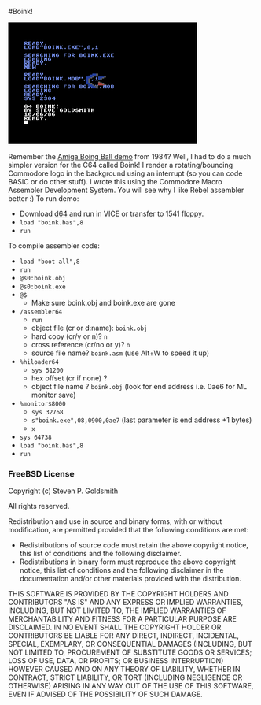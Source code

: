 #Boink!

![Boink](images/boink.png)

Remember the [Amiga Boing Ball demo](http://www.amigahistory.plus.com/boingball.html) from 1984? Well, I had to do a much simpler version for the C64 called Boink! I render a rotating/bouncing Commodore logo in the background using an interrupt (so you can code BASIC or do other stuff). I wrote this using the Commodore Macro Assembler Development System. You will see why I like Rebel assembler better :)  To run demo:

* Download [d64](https://github.com/sgjava/garage/raw/master/commodore/c64/boink/boink.d64.zip) and run in VICE or transfer to 1541 floppy.
* `load "boink.bas",8`
* `run`

To compile assembler code:
* `load "boot all",8`
* `run`
* `@s0:boink.obj`
* `@s0:boink.exe`
* `@$`
    * Make sure boink.obj and boink.exe are gone
* `/assembler64`
    * `run`
    * object file (cr or d:name): `boink.obj`
    * hard copy (cr/y or n)? `n`
    * cross reference (cr/no or y)?  `n`
    * source file name? `boink.asm` (use Alt+W to speed it up)
* `%hiloader64`
    * `sys 51200`
    * hex offset (cr if none) ?
    * object file name ? `boink.obj` (look for end address i.e. 0ae6 for ML monitor save)
* `%monitor$8000`
    * `sys 32768`
    * `s"boink.exe",08,0900,0ae7` (last parameter is end address +1 bytes)
    * `x`
* `sys 64738`
* `load "boink.bas",8`
* `run`

### FreeBSD License
Copyright (c) Steven P. Goldsmith

All rights reserved.

Redistribution and use in source and binary forms, with or without modification, are permitted provided that the following conditions are met:
* Redistributions of source code must retain the above copyright notice, this list of conditions and the following disclaimer.
* Redistributions in binary form must reproduce the above copyright notice, this list of conditions and the following disclaimer in the documentation and/or other materials provided with the distribution.

THIS SOFTWARE IS PROVIDED BY THE COPYRIGHT HOLDERS AND CONTRIBUTORS "AS IS" AND ANY EXPRESS OR IMPLIED WARRANTIES, INCLUDING, BUT NOT LIMITED TO, THE IMPLIED WARRANTIES OF MERCHANTABILITY AND FITNESS FOR A PARTICULAR PURPOSE ARE DISCLAIMED. IN NO EVENT SHALL THE COPYRIGHT HOLDER OR CONTRIBUTORS BE LIABLE FOR ANY DIRECT, INDIRECT, INCIDENTAL, SPECIAL, EXEMPLARY, OR CONSEQUENTIAL DAMAGES (INCLUDING, BUT NOT LIMITED TO, PROCUREMENT OF SUBSTITUTE GOODS OR SERVICES; LOSS OF USE, DATA, OR PROFITS; OR BUSINESS INTERRUPTION) HOWEVER CAUSED AND ON ANY THEORY OF LIABILITY, WHETHER IN CONTRACT, STRICT LIABILITY, OR TORT (INCLUDING NEGLIGENCE OR OTHERWISE) ARISING IN ANY WAY OUT OF THE USE OF THIS SOFTWARE, EVEN IF ADVISED OF THE POSSIBILITY OF SUCH DAMAGE.
